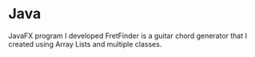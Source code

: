 # Java
JavaFX program I developed
FretFinder is a guitar chord generator that I created using Array Lists and multiple classes.  
